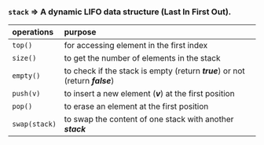 ### `stack` &rArr; A dynamic LIFO data structure (Last In First Out).  

| operations | purpose |
|:---|:---|
`top()` | for accessing element in the first index
`size()` | to get the number of elements in the stack
`empty()` | to check if the stack is empty (return ***true***) or not (return ***false***)
`push(v)` | to insert a new element (***v***) at the first position
`pop()` | to erase an element at the first position
`swap(stack)` | to swap the content of one stack with another ***stack***

